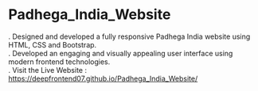 # Padhega_India_Website
. Designed and developed a fully responsive Padhega India website using HTML, CSS and Bootstrap.                                                                                  
. Developed an engaging and visually appealing user interface using modern frontend technologies.                                                                                        
. Visit the Live Website :  https://deepfrontend07.github.io/Padhega_India_Website/
